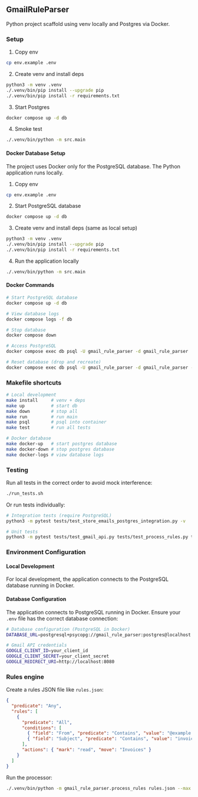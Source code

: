 ## GmailRuleParser

Python project scaffold using venv locally and Postgres via Docker.

### Setup

1. Copy env

```bash
cp env.example .env
```

2. Create venv and install deps

```bash
python3 -m venv .venv
./.venv/bin/pip install --upgrade pip
./.venv/bin/pip install -r requirements.txt
```

3. Start Postgres

```bash
docker compose up -d db
```

4. Smoke test

```bash
./.venv/bin/python -m src.main
```

#### Docker Database Setup

The project uses Docker only for the PostgreSQL database. The Python application runs locally.

1. Copy env

```bash
cp env.example .env
```

2. Start PostgreSQL database

```bash
docker compose up -d db
```

3. Create venv and install deps (same as local setup)

```bash
python3 -m venv .venv
./.venv/bin/pip install --upgrade pip
./.venv/bin/pip install -r requirements.txt
```

4. Run the application locally

```bash
./.venv/bin/python -m src.main
```

#### Docker Commands

```bash
# Start PostgreSQL database
docker compose up -d db

# View database logs
docker compose logs -f db

# Stop database
docker compose down

# Access PostgreSQL
docker compose exec db psql -U gmail_rule_parser -d gmail_rule_parser

# Reset database (drop and recreate)
docker compose exec db psql -U gmail_rule_parser -d gmail_rule_parser -c "DROP SCHEMA public CASCADE; CREATE SCHEMA public;"
```

### Makefile shortcuts

```bash
# Local development
make install     # venv + deps
make up          # start db
make down        # stop all
make run         # run main
make psql        # psql into container
make test        # run all tests

# Docker database
make docker-up   # start postgres database
make docker-down # stop postgres database
make docker-logs # view database logs
```

### Testing

Run all tests in the correct order to avoid mock interference:

```bash
./run_tests.sh
```

Or run tests individually:

```bash
# Integration tests (require PostgreSQL)
python3 -m pytest tests/test_store_emails_postgres_integration.py -v

# Unit tests
python3 -m pytest tests/test_gmail_api.py tests/test_process_rules.py tests/test_storage.py tests/test_store_emails.py -v
```

### Environment Configuration

#### Local Development

For local development, the application connects to the PostgreSQL database running in Docker.

#### Database Configuration

The application connects to PostgreSQL running in Docker. Ensure your `.env` file has the correct database connection:

```bash
# Database configuration (PostgreSQL in Docker)
DATABASE_URL=postgresql+psycopg://gmail_rule_parser:postgres@localhost:5432/gmail_rule_parser

# Gmail API credentials
GOOGLE_CLIENT_ID=your_client_id
GOOGLE_CLIENT_SECRET=your_client_secret
GOOGLE_REDIRECT_URI=http://localhost:8080
```

### Rules engine

Create a rules JSON file like `rules.json`:

```json
{
  "predicate": "Any",
  "rules": [
    {
      "predicate": "All",
      "conditions": [
        { "field": "From", "predicate": "Contains", "value": "@example.com" },
        { "field": "Subject", "predicate": "Contains", "value": "invoice" }
      ],
      "actions": { "mark": "read", "move": "Invoices" }
    }
  ]
}
```

Run the processor:

```bash
./.venv/bin/python -m gmail_rule_parser.process_rules rules.json --max 100
```
